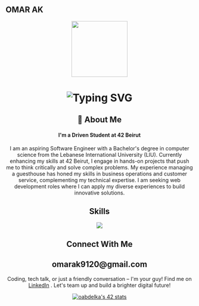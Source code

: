 
## OMAR AK

<div id="header" align="center">
  <img src="https://i.giphy.com/media/v1.Y2lkPTc5MGI3NjExN3hoNXJsc3E2bDl5a3kwOTBwbXlpMXdncTE4bWFvYjFwYjJ1Mmp5byZlcD12MV9pbnRlcm5hbF9naWZfYnlfaWQmY3Q9Zw/bGgsc5mWoryfgKBx1u/giphy.gif" width="150"/>
</div>
<div align="center">
    <h1>
        <img src="https://readme-typing-svg.herokuapp.com?font=Jetbrains+mono&size=40&duration=3000&color=7fcefe&center=true&vCenter=true&width=435&lines=Hey..+I'm+Omar;This+is..;..my+Github..;" alt="Typing SVG"/>
    </h1>
</div>
<div align="center">
    <h2>🚀 About Me</h2>
    <h4>I'm a Driven Student at 42 Beirut</h4>
    <p>I am an aspiring Software Engineer with a Bachelor's degree in computer science from the Lebanese International University (LIU). Currently enhancing my skills at 42 Beirut, I engage in hands-on projects that push me to think critically and solve complex problems. My experience managing a guesthouse has honed my skills in business operations and customer service, complementing my technical expertise. I am seeking web development roles where I can apply my diverse experiences to build innovative solutions.</p>
</div>

<div align= "center">
  <h2>Skills</h2>
  <a href="https://skillicons.dev">
    <img src="https://skillicons.dev/icons?i=c,cpp,html,css,python,java,git,github,vim,vscode" />
  </a>
</div>

</table>
 </table>
 <div align ="center">
   
 </div>
<div align ="center">
  <h2>Connect With Me</h2>
  

  <h2>omarak9120@gmail.com</h2>
  
  <p>Coding, tech talk, or just a friendly conversation – I'm your guy! Find me on <a href ="https://www.linkedin.com/in/omar-abdelkader-594290278/" target="_blank">LinkedIn</a> . Let's team up and build a brighter digital future!</p>
</div>
<div align ="center">
  
[![oabdelka's 42 stats](https://badge.nimon.fr/api/v2/cm0wd8d8b1421201ltn4kwd20x/stats?cursusId=21&coalitionId=446)](https://github.com/Nimon77/badge42)
</div>

  <!--
**Omarak9120/omarak9120** is a ✨ _special_ ✨ repository because its `README.md` (this file) appears on your GitHub profile.

Here are some ideas to get you started:

- 🔭 I’m currently working on ...
- 🌱 I’m currently learning ...
- 👯 I’m looking to collaborate on ...
- 🤔 I’m looking for help with ...
- 💬 Ask me about ...
- 📫 How to reach me: ...
- 😄 Pronouns: ...
- ⚡ Fun fact: ...
-->
